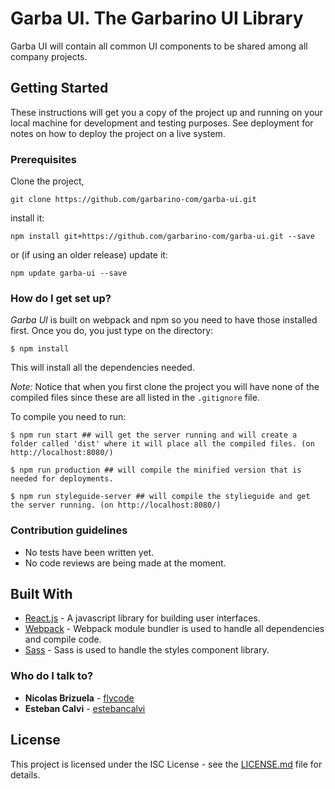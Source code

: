 # Garba UI. The Garbarino UI Library
Garba UI will contain all common UI components to be shared among all company projects.

## Getting Started ##
These instructions will get you a copy of the project up and running on your local machine for development and testing purposes. See deployment for notes on how to deploy the project on a live system.

### Prerequisites ###
Clone the project,
```
git clone https://github.com/garbarino-com/garba-ui.git
```
install it:
```
npm install git+https://github.com/garbarino-com/garba-ui.git --save
```
or (if using an older release) update it:
```
npm update garba-ui --save
```

### How do I get set up? ###
*Garba UI* is built on webpack and npm so you need to have those installed first. Once you do, you just type on the directory:

```
$ npm install
```
This will install all the dependencies needed.

*Note:* Notice that when you first clone the project you will have none of the compiled files since these are all listed in the `.gitignore` file.

To compile you need to run:
```
$ npm run start ## will get the server running and will create a folder called 'dist' where it will place all the compiled files. (on http://localhost:8080/)

$ npm run production ## will compile the minified version that is needed for deployments.

$ npm run styleguide-server ## will compile the stylieguide and get the server running. (on http://localhost:8080/)
```

### Contribution guidelines ###
* No tests have been written yet.
* No code reviews are being made at the moment.

## Built With
* [React.js](https://facebook.github.io/react/) - A javascript library for building user interfaces.
* [Webpack](https://webpack.github.io/) - Webpack module bundler is used to handle all dependencies and compile code.
* [Sass](http://sass-lang.com/) - Sass is used to handle the styles component library.

### Who do I talk to? ###
* **Nicolas Brizuela** - [flycode](https://github.com/flycode)
* **Esteban Calvi** - [estebancalvi](https://bitbucket.org/rigilk/)

## License ##

This project is licensed under the ISC License - see the [LICENSE.md](LICENSE.md) file for details.
